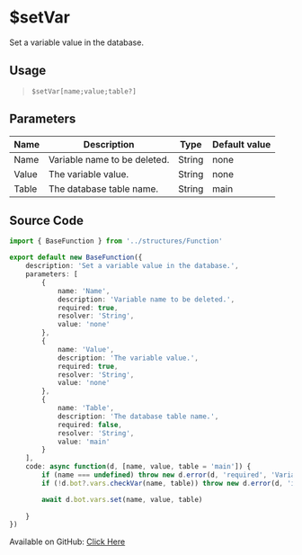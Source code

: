 # $setVar
Set a variable value in the database.
## Usage
> `$setVar[name;value;table?]`
## Parameters
| Name  |         Description          |  Type  | Default value |
|-------|------------------------------|--------|---------------|
| Name  | Variable name to be deleted. | String | none          |
| Value | The variable value.          | String | none          |
| Table | The database table name.     | String | main          |

## Source Code
```ts
import { BaseFunction } from '../structures/Function'

export default new BaseFunction({
    description: 'Set a variable value in the database.',
    parameters: [
        {
            name: 'Name',
            description: 'Variable name to be deleted.',
            required: true,
            resolver: 'String',
            value: 'none'
        },
        {
            name: 'Value',
            description: 'The variable value.',
            required: true,
            resolver: 'String',
            value: 'none'
        },
        {
            name: 'Table',
            description: 'The database table name.',
            required: false,
            resolver: 'String',
            value: 'main'
        }
    ],
    code: async function(d, [name, value, table = 'main']) {
        if (name === undefined) throw new d.error(d, 'required', 'Variable Name', d.function?.name!)
        if (!d.bot?.vars.checkVar(name, table)) throw new d.error(d, 'invalid', 'Variable Name', d.function?.name!)

        await d.bot.vars.set(name, value, table)
        
    }
})
```
Available on GitHub: [Click Here](https://github.com/Cyberghxst/bdjs/blob/v1/src/functions/setVar.ts)